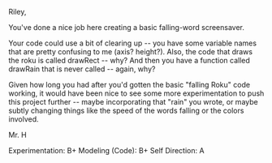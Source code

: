 Riley,

You've done a nice job here creating a basic falling-word screensaver.

Your code could use a bit of clearing up -- you have some variable names that are pretty confusing to me (axis? height?). Also, the code that draws the roku is called drawRect -- why? And then you have a function called drawRain that is never called -- again, why?

Given how long you had after you'd gotten the basic "falling Roku" code working, it would have been nice to see some more experimentation to push this project further -- maybe incorporating that "rain" you wrote, or maybe subtly changing things like the speed of the words falling or the colors involved.

Mr. H

Experimentation: B+
Modeling (Code): B+
Self Direction: A